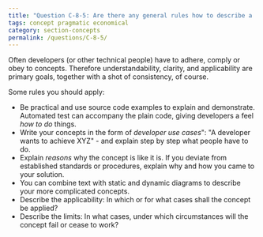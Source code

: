 ```yaml
---
title: "Question C-8-5: Are there any general rules how to describe a 'concept'?"
tags: concept pragmatic economical
category: section-concepts
permalink: /questions/C-8-5/
---
```


Often developers (or other technical people) have to adhere, comply or obey to concepts. Therefore understandability, clarity, and applicability are primary goals, together with a shot of consistency, of course.

Some rules you should apply:

* Be practical and use source code examples to explain and demonstrate. Automated test can accompany the plain code, giving developers a feel _how to do_ things.
* Write your concepts in the form of _developer use cases_": "A developer wants to achieve XYZ" - and explain step by step what people have to do.
* Explain _reasons_ why the concept is like it is. If you deviate from established standards or procedures, explain why and how you came to your solution.
* You can combine text with static and dynamic diagrams to describe your more complicated concepts.
* Describe the applicability: In which or for what cases shall the concept be applied?
* Describe the limits: In what cases, under which circumstances will the concept fail or cease to work?
